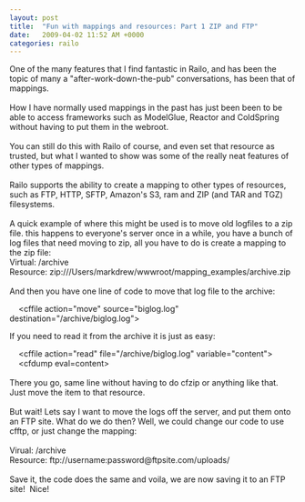```yaml
---
layout: post
title:  "Fun with mappings and resources: Part 1 ZIP and FTP"
date:   2009-04-02 11:52 AM +0000
categories: railo
---
```

<p>One of the many features that I find fantastic in Railo, and has been the topic of many a "after-work-down-the-pub" conversations, has been that of mappings.<br /><br />How I have normally used mappings in the past has just been been to be able to access frameworks such as ModelGlue, Reactor and ColdSpring without having to put them in the webroot.<br /><br />You can still do this with Railo of course, and even set that resource as trusted, but what I wanted to show was some of the really neat features of other types of mappings. <br /><br />Railo supports the ability to create a mapping to other types of resources, such as FTP, HTTP, SFTP, Amazon's S3, ram and ZIP (and TAR and TGZ) filesystems.<br /><br />A quick example of where this might be used is to move old logfiles to a zip file. this happens to everyone's server once in a while, you have a bunch of log files that need moving to zip, all you have to do is create a mapping to the zip file: <br />Virtual: /archive <br />Resource: zip:///Users/markdrew/wwwroot/mapping_examples/archive.zip<br /><br />And then you have one line of code to move that log file to the archive:</p>
<p>    &lt;cffile action="move" source="biglog.log" destination="/archive/biglog.log"&gt;</p>
<p>If you need to read it from the archive it is just as easy:</p>
<p>    &lt;cffile action="read" file="/archive/biglog.log" variable="content"&gt;<br />    &lt;cfdump eval=content&gt;<br /><br />There you go, same line without having to do cfzip or anything like that. Just move the item to that resource.<br /><br />But wait! Lets say I want to move the logs off the server, and put them onto an FTP site. What do we do then? Well, we could change our code to use cfftp, or just change the mapping:<br /><br />Virual: /archive<br />Resource: ftp://username:password@ftpsite.com/uploads/<br /><br />Save it, the code does the same and voila, we are now saving it to an FTP site!  Nice!</p>